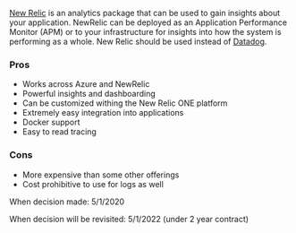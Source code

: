 [New Relic](https://newrelic.com/) is an analytics package that can be used to gain insights about your application. NewRelic can be deployed as an Application Performance Monitor (APM) or to your infrastructure for insights into how the system is performing as a whole. New Relic should be used instead of [Datadog]().

### Pros
* Works across Azure and NewRelic
* Powerful insights and dashboarding
* Can be customized withing the New Relic ONE platform
* Extremely easy integration into applications
* Docker support
* Easy to read tracing

### Cons
* More expensive than some other offerings
* Cost prohibitive to use for logs as well

When decision made: 5/1/2020

When decision will be revisited: 5/1/2022 (under 2 year contract)


